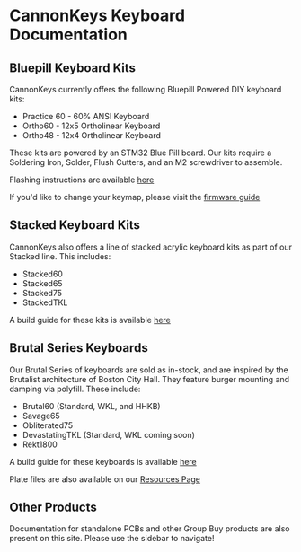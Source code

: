 # CannonKeys Keyboard Documentation

## Bluepill Keyboard Kits
CannonKeys currently offers the following Bluepill Powered DIY keyboard kits:

- Practice 60 - 60% ANSI Keyboard
- Ortho60 - 12x5 Ortholinear Keyboard
- Ortho48 - 12x4 Ortholinear Keyboard

These kits are powered by an STM32 Blue Pill board. Our kits require a Soldering Iron, Solder, Flush Cutters, and an M2 screwdriver to assemble.

Flashing instructions are available [here](flashing.md)

If you'd like to change your keymap, please visit the [firmware guide](firmware.md)

## Stacked Keyboard Kits
CannonKeys also offers a line of stacked acrylic keyboard kits as part of our Stacked line. This includes:

- Stacked60
- Stacked65
- Stacked75
- StackedTKL

A build guide for these kits is available [here](stacked/stacked_build.md) 

## Brutal Series Keyboards
Our Brutal Series of keyboards are sold as in-stock, and are inspired by the Brutalist architecture of Boston City Hall. They feature burger mounting and damping via polyfill. These include:

- Brutal60 (Standard, WKL, and HHKB)
- Savage65
- Obliterated75
- DevastatingTKL (Standard, WKL coming soon)
- Rekt1800

A build guide for these keyboards is available [here](brutal/brutal_build.md)

Plate files are also available on our [Resources Page](resources.md)

## Other Products

Documentation for standalone PCBs and other Group Buy products are also present on this site. Please use the sidebar to navigate!